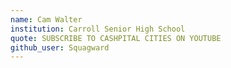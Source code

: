 ```yaml
---
name: Cam Walter
institution: Carroll Senior High School
quote: SUBSCRIBE TO CASHPITAL CITIES ON YOUTUBE
github_user: Squagward
---
```

